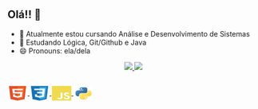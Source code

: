## Olá!! 👋


- 🔭 Atualmente estou cursando Análise e Desenvolvimento de Sistemas
- 👀 Estudando Lógica, Git/Github e Java
- 😄 Pronouns: ela/dela

<div align="center">
  <a href="https://github.com/LilianeBalles">
  <img height="180em" src="https://github-readme-stats.vercel.app/api?username=LilianeBalles&show_icons=true&theme=cobalt&include_all_commits=true&count_private=true"/>
  <img height="180em" src="https://github-readme-stats.vercel.app/api/top-langs/?username=LilianeBalles&layout=compact&langs_count=7&theme=cobalt"/>
</div>

  ##
  
  <img align="center" alt="Rafa-HTML" height="30" width="40" src="https://raw.githubusercontent.com/devicons/devicon/master/icons/html5/html5-original.svg">
  <img align="center" alt="Rafa-CSS" height="30" width="40" src="https://raw.githubusercontent.com/devicons/devicon/master/icons/css3/css3-original.svg">
  <img align="center" alt="Rafa-Js" height="30" width="40" src="https://raw.githubusercontent.com/devicons/devicon/master/icons/javascript/javascript-plain.svg">
  <img align="center" alt="Rafa-Python" height="30" width="40" src="https://raw.githubusercontent.com/devicons/devicon/master/icons/python/python-original.svg">
